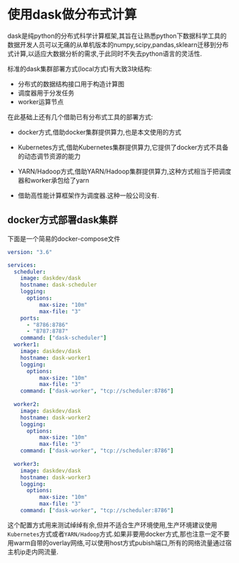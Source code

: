# 使用dask做分布式计算

dask是纯python的分布式科学计算框架,其旨在让熟悉python下数据科学工具的数据开发人员可以无痛的从单机版本的numpy,scipy,pandas,sklearn迁移到分布式计算,以适应大数据分析的需求,于此同时不失去python语言的灵活性.

标准的dask集群部署方式(local方式)有大致3块结构:

+ 分布式的数据结构接口用于构造计算图
+ 调度器用于分发任务
+ worker运算节点

在此基础上还有几个借助已有分布式工具的部署方式:

+ docker方式,借助docker集群提供算力,也是本文使用的方式

+ Kubernetes方式,借助Kubernetes集群提供算力,它提供了docker方式不具备的动态调节资源的能力

+ YARN/Hadoop方式,借助YARN/Hadoop集群提供算力,这种方式相当于把调度器和worker承包给了yarn

+ 借助高性能计算框架作为调度器.这种一般公司没有.


## docker方式部署dask集群


下面是一个简易的docker-compose文件

```yml
version: "3.6"

services:
  scheduler:
    image: daskdev/dask
    hostname: dask-scheduler
    logging:
      options:
          max-size: "10m"
          max-file: "3"
    ports:
      - "8786:8786"
      - "8787:8787"
    command: ["dask-scheduler"]
  worker1:
    image: daskdev/dask
    hostname: dask-worker1
    logging:
      options:
          max-size: "10m"
          max-file: "3"
    command: ["dask-worker", "tcp://scheduler:8786"]
    
  worker2:
    image: daskdev/dask
    hostname: dask-worker2
    logging:
      options:
          max-size: "10m"
          max-file: "3"
    command: ["dask-worker", "tcp://scheduler:8786"]
    
  worker3:
    image: daskdev/dask
    hostname: dask-worker3
    logging:
      options:
          max-size: "10m"
          max-file: "3"
    command: ["dask-worker", "tcp://scheduler:8786"]

```

这个配置方式用来测试绰绰有余,但并不适合生产环境使用,生产环境建议使用`Kubernetes`方式或者`YARN/Hadoop`方式.如果非要用docker方式,那也注意一定不要用warm自带的overlay网络,可以使用host方式pubish端口,所有的网络流量通过宿主机ip走内网流量.
